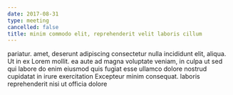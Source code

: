 ```yaml
---
date: 2017-08-31
type: meeting
cancelled: false
title: minim commodo elit, reprehenderit velit laboris cillum
---
```

pariatur. amet, deserunt adipiscing consectetur nulla incididunt elit, aliqua. Ut in ex Lorem mollit. ea aute ad magna voluptate veniam, in culpa ut sed qui labore do enim eiusmod quis fugiat esse ullamco dolore nostrud cupidatat in irure exercitation Excepteur minim consequat. laboris reprehenderit nisi ut officia dolore
